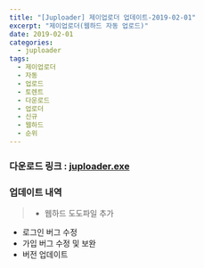 ```yaml
---
title: "[Juploader] 제이업로더 업데이트-2019-02-01"
excerpt: "제이업로더(웹하드 자동 업로드)"
date: 2019-02-01
categories:
  - juploader
tags:
  - 제이업로더
  - 자동
  - 업로드
  - 토렌트
  - 다운로드
  - 업로더
  - 신규
  - 웹하드
  - 순위
---
```

### 다운로드 링크 : [juploader.exe](http://34.73.229.249/download/jloader)

### 업데이트 내역
>- 웹하드 도도파일 추가
- 로그인 버그 수정
- 가입 버그 수정 및 보완
- 버전 업데이트
